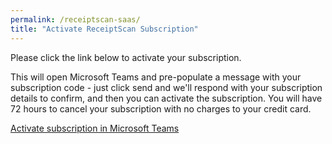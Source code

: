 ```yaml
---
permalink: /receiptscan-saas/
title: "Activate ReceiptScan Subscription"
---
```


<script src="https://cdn.jsdelivr.net/npm/axios/dist/axios.min.js"></script>

Please click the link below to activate your subscription.

This will open Microsoft Teams and pre-populate a message with your subscription code - just click send and we'll respond with your subscription details to confirm, and then you can activate the subscription. You will have 72 hours to cancel your subscription with no charges to your credit card.

<a id="deepLink" href="https://www.google.com">Activate subscription in Microsoft Teams</a>

<script>
  
    // get query param
    let subId = (new URL(document.location)).searchParams.get('subId');
    console.log(subId);
    // create deep link 
    document.getElementById("deepLink").href = "https://teams.microsoft.com/l/chat/0/0?users=28:6a8ef52d-c089-450c-a1d6-f959eb0948c6&message=" + encodeURIComponent("Please send us this message to activate your subscription. Sub_Id|" + subId + "|");

</script>

<!--

// let _sub = (new URL(document.location)).searchParams.get('_sub');
    // console.log(_sub);
    // let subUrl = `https://monastoragejixuxogwmzgyg.blob.core.windows.net${_sub}`
    // async function getBlob (subUrl){
    //   const response = await axios.get(subUrl);
    //   console.log(response);
    // }
    // getBlob (subUrl);

-->
